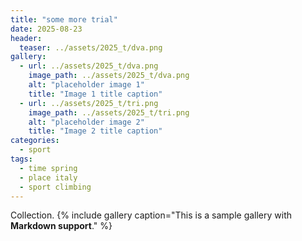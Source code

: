```yaml
---
title: "some more trial"
date: 2025-08-23
header:
  teaser: ../assets/2025_t/dva.png
gallery:
  - url: ../assets/2025_t/dva.png
    image_path: ../assets/2025_t/dva.png
    alt: "placeholder image 1"
    title: "Image 1 title caption"
  - url: ../assets/2025_t/tri.png
    image_path: ../assets/2025_t/tri.png
    alt: "placeholder image 2"
    title: "Image 2 title caption"
categories:
  - sport
tags:
  - time spring
  - place italy
  - sport climbing
---
```

Collection.
{% include gallery caption="This is a sample gallery with **Markdown support**." %}
